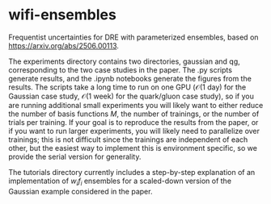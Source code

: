 # wifi-ensembles
Frequentist uncertainties for DRE with parameterized ensembles, based on https://arxiv.org/abs/2506.00113.

The experiments directory contains two directories, gaussian and qg, corresponding to the two case studies in the paper. The .py scripts generate results, and the .ipynb notebooks generate the figures from the results. The scripts take a long time to run on one GPU ($\mathcal{O}$(1 day) for the Gaussian case study, $\mathcal{O}$(1 week) for the quark/gluon case study), so if you are running additional small experiments you will likely want to either reduce the number of basis functions $M$, the number of trainings, or the number of trials per training. If your goal is to reproduce the results from the paper, or if you want to run larger experiments, you will likely need to parallelize over trainings; this is not difficult since the trainings are independent of each other, but the easiest way to implement this is environment specific, so we provide the serial version for generality.

The tutorials directory currently includes a step-by-step explanation of an implementation of $w_i f_i$ ensembles for a scaled-down version of the Gaussian example considered in the paper.
